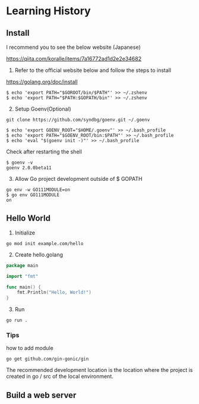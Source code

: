 # Learning History

## Install

I recommend you to see the below website (Japanese)

https://qiita.com/koralle/items/7a16772ad1d2e2e34682

1. Refer to the official website below and follow the steps to install

https://golang.org/doc/install

```
$ echo 'export PATH="$GOROOT/bin/$PATH"' >> ~/.zshenv
$ echo 'export PATH="$PATH:$GOPATH/bin"' >> ~/.zshenv
```

2. Setup Goenv(Optional)

```
git clone https://github.com/syndbg/goenv.git ~/.goenv
```

```
$ echo 'export GOENV_ROOT="$HOME/.goenv"' >> ~/.bash_profile
$ echo 'export PATH="$GOENV_ROOT/bin:$PATH"' >> ~/.bash_profile
$ echo 'eval "$(goenv init -)"' >> ~/.bash_profile
```

Check after restarting the shell

```
$ goenv -v
goenv 2.0.0beta11
```

3. Allow Go project development outside of $ GOPATH

```
go env -w GO111MODULE=on
$ go env GO111MODULE
on
```

## Hello World

1. Initialize

```
go mod init example.com/hello
```

2. Create hello.golang

```go
package main

import "fmt"

func main() {
    fmt.Println("Hello, World!")
}
```

3. Run

```
go run .
```

### Tips

how to add module

```
go get github.com/gin-gonic/gin
```

The recommended development location is the location where the project is created in go / src of the local environment.

## Build a web server
